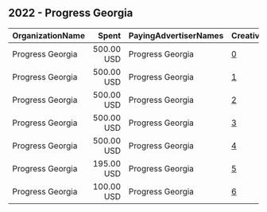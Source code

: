 ## 2022 - Progress Georgia 
|OrganizationName|Spent|PayingAdvertiserNames|CreativeUrls|Impressions|Genders|AgeBrackets|CountryCodes|BillingAddresses|CandidateBallotInformation|
|:---|---:|:---|:---|---:|:---|:---|:---|:---|:---|
|Progress Georgia|500.00 USD|Progress Georgia|[0](https://www.snap.com/political-ads/asset/9f53d50c23f0deaf9a40c0859e17ee46e29070bd319ee1ee2afb3311d50fa5e5?mediaType=mp4)|79,706||18+|united states|US|SB 456|
|Progress Georgia|500.00 USD|Progress Georgia|[1](https://www.snap.com/political-ads/asset/9d564302f098fc4feca01f2b1cf5d6d45ea8d8720e59c36b8f219f0ec8b267a7?mediaType=mp4)|71,016||18+|united states|US|SB 456|
|Progress Georgia|500.00 USD|Progress Georgia|[2](https://www.snap.com/political-ads/asset/f27cf21aa76e423c1e7f8d81bdee93806b9b63a7634590d77967f2119c492d0f?mediaType=mp4)|135,816|||united states|US|Darlene Taylor|
|Progress Georgia|500.00 USD|Progress Georgia|[3](https://www.snap.com/political-ads/asset/2a3a295b06db4c7eade15743390727b7d14205b6815f6cb1a31aa18fa8f5828c?mediaType=mp4)|74,206||18+|united states|US|SB 456|
|Progress Georgia|500.00 USD|Progress Georgia|[4](https://www.snap.com/political-ads/asset/f27cf21aa76e423c1e7f8d81bdee93806b9b63a7634590d77967f2119c492d0f?mediaType=mp4)|59,589||18+|united states|US|Darlene Taylor|
|Progress Georgia|195.00 USD|Progress Georgia|[5](https://www.snap.com/political-ads/asset/b8bd65cb0663a122b7c3c8980277069a6bce7d6432fa03b3d5af35c3b674ee0c?mediaType=mp4)|16,479||17-26|united states|US|NA|
|Progress Georgia|100.00 USD|Progress Georgia|[6](https://www.snap.com/political-ads/asset/963d8b2fa02ee3eb4e5d8203f677580a3922b524aa8ca325023da3df0e3e67ba?mediaType=mp4)|24,769||17+|united states|US|Darlene Taylor|
